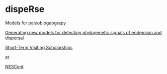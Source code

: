 dispeRse
========

Models for paleobiogeograpy

[Generating new models for detecting phylogenetic signals of endemism and dispersal](http://www.nescent.org/science/awards_summary.php?id=481)

[Short-Term Visiting Scholarships](http://www.nescent.org/dir/visiting_scholar.php?type=Short-term%20Visitor)

at

[NESCent](http://www.nescent.org/)
